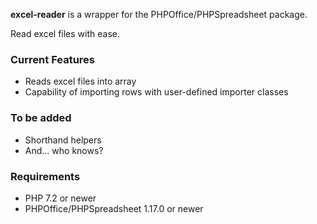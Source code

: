 **excel-reader** is a wrapper for the PHPOffice/PHPSpreadsheet package.

Read excel files with ease.

### Current Features
*  Reads excel files into array
*  Capability of importing rows with user-defined importer classes

### To be added
*  Shorthand helpers
*  And... who knows?

### Requirements
*  PHP 7.2 or newer
*  PHPOffice/PHPSpreadsheet 1.17.0 or newer


